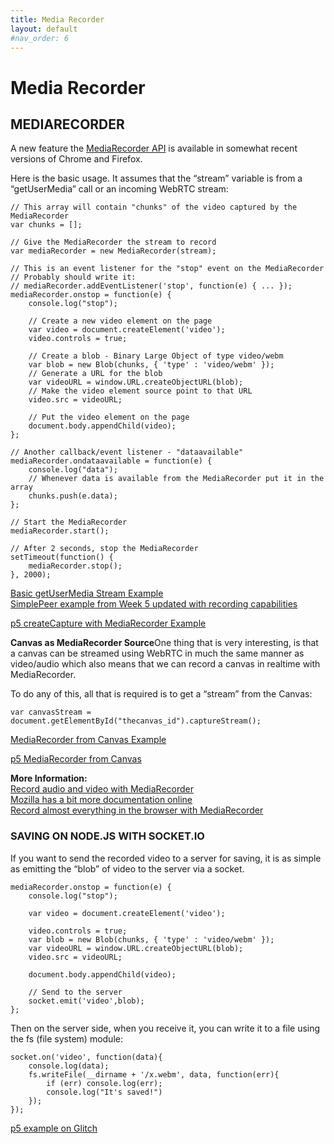 ```yaml
---
title: Media Recorder
layout: default
#nav_order: 6
---
```


# Media Recorder

## MEDIARECORDER

A new feature the [MediaRecorder API](https://www.w3.org/TR/mediastream-recording/) is available in somewhat recent versions of Chrome and Firefox.

Here is the basic usage. It assumes that the “stream” variable is from a “getUserMedia” call or an incoming WebRTC stream:

    // This array will contain "chunks" of the video captured by the MediaRecorder
    var chunks = [];

    // Give the MediaRecorder the stream to record
    var mediaRecorder = new MediaRecorder(stream);

    // This is an event listener for the "stop" event on the MediaRecorder
    // Probably should write it:
    // mediaRecorder.addEventListener('stop', function(e) { ... });
    mediaRecorder.onstop = function(e) {
    	console.log("stop");

    	// Create a new video element on the page
    	var video = document.createElement('video');
    	video.controls = true;

    	// Create a blob - Binary Large Object of type video/webm
    	var blob = new Blob(chunks, { 'type' : 'video/webm' });
    	// Generate a URL for the blob
    	var videoURL = window.URL.createObjectURL(blob);
    	// Make the video element source point to that URL
    	video.src = videoURL;

    	// Put the video element on the page
    	document.body.appendChild(video);
    };

    // Another callback/event listener - "dataavailable"
    mediaRecorder.ondataavailable = function(e) {
    	console.log("data");
    	// Whenever data is available from the MediaRecorder put it in the array
    	chunks.push(e.data);
    };

    // Start the MediaRecorder
    mediaRecorder.start();

    // After 2 seconds, stop the MediaRecorder
    setTimeout(function() {
    	mediaRecorder.stop();
    }, 2000);

[Basic getUserMedia Stream Example](https://itp.nyu.edu/~sve204/liveweb_spring2022/mediarecorder_example.html)  
[SimplePeer example from Week 5 updated with recording capabilities](https://itp.nyu.edu/~sve204/liveweb_spring2023/mediarecorder-simplepeer-example.zip)

[p5 createCapture with MediaRecorder Example](https://editor.p5js.org/shawn/sketches/22PAnD-jL)

**Canvas as MediaRecorder Source**One thing that is very interesting, is that a canvas can be streamed using WebRTC in much the same manner as video/audio which also means that we can record a canvas in realtime with MediaRecorder.

To do any of this, all that is required is to get a “stream” from the Canvas:

    var canvasStream = document.getElementById("thecanvas_id").captureStream();

[MediaRecorder from Canvas Example](https://itp.nyu.edu/~sve204/liveweb_spring2022/mediarecordercanvas.html)

[p5 MediaRecorder from Canvas](https://editor.p5js.org/shawn/sketches/7PVhR2nwO)

**More Information:**  
[Record audio and video with MediaRecorder](https://developers.google.com/web/updates/2016/01/mediarecorder)  
[Mozilla has a bit more documentation online](https://developer.mozilla.org/en-US/docs/Web/API/MediaRecorder)  
[Record almost everything in the browser with MediaRecorder](https://hacks.mozilla.org/2016/04/record-almost-everything-in-the-browser-with-mediarecorder/)

### SAVING ON NODE.JS WITH SOCKET.IO

If you want to send the recorded video to a server for saving, it is as simple as emitting the “blob” of video to the server via a socket.

    mediaRecorder.onstop = function(e) {
    	console.log("stop");

    	var video = document.createElement('video');

    	video.controls = true;
    	var blob = new Blob(chunks, { 'type' : 'video/webm' });
    	var videoURL = window.URL.createObjectURL(blob);
    	video.src = videoURL;

    	document.body.appendChild(video);

    	// Send to the server
    	socket.emit('video',blob);
    };

Then on the server side, when you receive it, you can write it to a file using the fs (file system) module:

    socket.on('video', function(data){
    	console.log(data);
    	fs.writeFile(__dirname + '/x.webm', data, function(err){
    		if (err) console.log(err);
    		console.log("It's saved!")
    	});
    });

[p5 example on Glitch](https://glitch.com/~p5-mediarecorder-and-node-file-storage)


